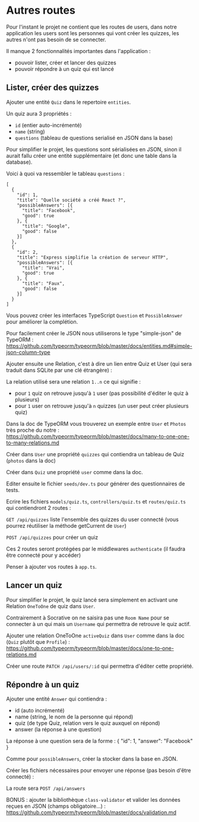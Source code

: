 # Autres routes

Pour l'instant le projet ne contient que les routes de users, dans notre application les users sont les personnes qui vont créer les quizzes, les autres n'ont pas besoin de se connecter.

Il manque 2 fonctionnalités importantes dans l'application :

- pouvoir lister, créer et lancer des quizzes
- pouvoir répondre à un quiz qui est lancé

## Lister, créer des quizzes

Ajouter une entité `Quiz` dans le repertoire `entities`.

Un quiz aura 3 propriétés :
- `id` (entier auto-incrémenté)
- `name` (string)
- `questions` (tableau de questions serialisé en JSON dans la base)

Pour simplifier le projet, les questions sont sérialisées en JSON, sinon il aurait fallu créer une entité supplémentaire (et donc une table dans la database).

Voici à quoi va ressembler le tableau `questions` :

```
[
  {
    "id": 1,
    "title": "Quelle société a créé React ?",
    "possibleAnswers": [{
      "title": "Facebook",
      "good": true
    }, {
      "title": "Google",
      "good": false
    }]
  },
  {
    "id": 2,
    "title": "Express simplifie la création de serveur HTTP",
    "possibleAnswers": [{
      "title": "Vrai",
      "good": true
    }, {
      "title": "Faux",
      "good": false
    }]
  }
]
```

Vous pouvez créer les interfaces TypeScript `Question` et `PossibleAnswer` pour améliorer la complétion.

Pour facilement créer le JSON nous utiliserons le type "simple-json" de TypeORM : https://github.com/typeorm/typeorm/blob/master/docs/entities.md#simple-json-column-type

Ajouter ensuite une Relation, c'est à dire un lien entre Quiz et User (qui sera traduit dans SQLite par une clé étrangère) :

La relation utilisé sera une relation `1..n` ce qui signifie :

- pour `1` quiz on retrouve jusqu'à `1` user (pas possibilité d'éditer le quiz à plusieurs)
- pour `1` user on retrouve jusqu'à `n` quizzes (un user peut créer plusieurs quiz)

Dans la doc de TypeORM vous trouverez un exemple entre `User` et `Photos` très proche du notre : https://github.com/typeorm/typeorm/blob/master/docs/many-to-one-one-to-many-relations.md

Créer dans `User` une propriété `quizzes` qui contiendra un tableau de Quiz (`photos` dans la doc)

Créer dans `Quiz` une propriété `user` comme dans la doc.

Editer ensuite le fichier `seeds/dev.ts` pour générer des questionnaires de tests.

Ecrire les fichiers `models/quiz.ts`, `controllers/quiz.ts` et `routes/quiz.ts` qui contiendront 2 routes :

`GET /api/quizzes` liste l'ensemble des quizzes du user connecté (vous pourrez réutiliser la méthode getCurrent de `User`)

`POST /api/quizzes` pour créer un quiz

Ces 2 routes seront protégées par le middlewares `authenticate` (il faudra être connecté pour y accéder)

Penser à ajouter vos routes à `app.ts`.

## Lancer un quiz

Pour simplifier le projet, le quiz lancé sera simplement en activant une Relation `OneToOne` de quiz dans `User`.

Contrairement à Socrative on ne saisira pas une `Room Name` pour se connecter à un qui mais un `Username` qui permettra de retrouve le quiz actif.

Ajouter une relation OneToOne `activeQuiz` dans `User` comme dans la doc (`Quiz` plutôt que `Profile`) :
https://github.com/typeorm/typeorm/blob/master/docs/one-to-one-relations.md

Créer une route `PATCH /api/users/:id` qui permettra d'éditer cette propriété.

## Répondre à un quiz

Ajouter une entité `Answer` qui contiendra :

- id (auto incrémenté)
- name (string, le nom de la personne qui répond)
- quiz (de type Quiz, relation vers le quiz auxquel on répond)
- answer (la réponse à une question)

La réponse à une question sera de la forme :
{
  "id": 1,
  "answer": "Facebook"
}

Comme pour `possibleAnswers`, créer la stocker dans la base en JSON.

Créer les fichiers nécessaires pour envoyer une réponse (pas besoin d'être connecté) :

La route sera `POST /api/answers`

BONUS : ajouter la bibliothèque `class-validator` et valider les données reçues en JSON (champs obligatoire...) : https://github.com/typeorm/typeorm/blob/master/docs/validation.md